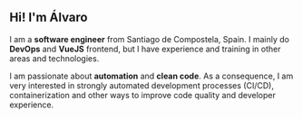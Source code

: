 ## Hi! I'm Álvaro

I am a **software engineer** from Santiago de Compostela, Spain. I mainly do **DevOps** and **VueJS** frontend, but I have experience and training in other areas and technologies.

I am passionate about **automation** and **clean code**. As a consequence, I am very interested in strongly automated development processes (CI/CD), containerization and other ways to improve code quality and developer experience.
